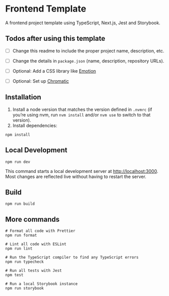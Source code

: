 # Frontend Template

A frontend project template using TypeScript, Next.js, Jest and Storybook.

## Todos after using this template

- [ ] Change this readme to include the proper project name, description, etc.
- [ ] Change the details in `package.json` (name, description, repository URLs).
- [ ] Optional: Add a CSS library like [Emotion](https://emotion.sh/docs/install)
- [ ] Optional: Set up [Chromatic](https://www.chromatic.com/docs/setup)


## Installation

1. Install a node version that matches the version defined in `.nvmrc` (if you’re using nvm, run `nvm install` and/or `nvm use` to switch to that version).
2. Install dependencies:

```shell
npm install
```

## Local Development

```shell
npm run dev
```

This command starts a local development server at <http://localhost:3000>. Most changes are reflected live without having to restart the server.

## Build

```shell
npm run build
```

## More commands

```shell
# Format all code with Prettier
npm run format

# Lint all code with ESLint
npm run lint

# Run the TypeScript compiler to find any TypeScript errors
npm run typecheck

# Run all tests with Jest
npm test

# Run a local Storybook instance
npm run storybook
```
